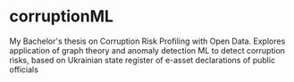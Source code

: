 # corruptionML
My Bachelor's thesis on Corruption Risk Profiling with Open Data. Explores application of graph theory and anomaly detection ML to detect corruption risks, based on Ukrainian state register of e-asset declarations of public officials
